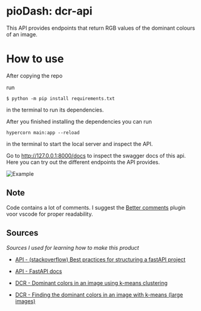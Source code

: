 # pioDash: dcr-api
This API provides endpoints that return RGB values of the dominant colours of an image.

# How to use
After copying the repo 

run
```terminal
$ python -m pip install requirements.txt
```
in the terminal to run its dependencies.

After you finished installing the dependencies you can run
```terminal
hypercorn main:app --reload
```
in the terminal to start the local server and inspect the API.

Go to http://127.0.0.1:8000/docs to inspect the swagger docs of this api. Here you can try out the different endpoints the API provides.

![Example](https://github.com/yaikohi/DCR-api/tree/Development/api/readme-images/howto1.gif)



## Note
Code contains a lot of comments. I suggest the [Better comments](https://marketplace.visualstudio.com/items?itemName=aaron-bond.better-comments) plugin voor vscode for proper readability.

## Sources
_Sources I used for learning how to make this product_
- [API - (stackoverflow) Best practices for structuring a fastAPI project](https://stackoverflow.com/questions/64943693/what-are-the-best-practices-for-structuring-a-fastapi-project)
- [API - FastAPI docs](https://fastapi.tiangolo.com/)

- [DCR - Dominant colors in an image using k-means clustering](https://buzzrobot.com/dominant-colors-in-an-image-using-k-means-clustering-3c7af4622036)
- [DCR - Finding the dominant colors in an image with k-means (large images)](https://ailephant.com/dominant-colors-in-image-with-k-means/#:~:text=The%20K%2Dmeans%20clustering%20algorithm%20defines%20a%20number%20K%20of,be%20used%20for%20other%20purposes.)